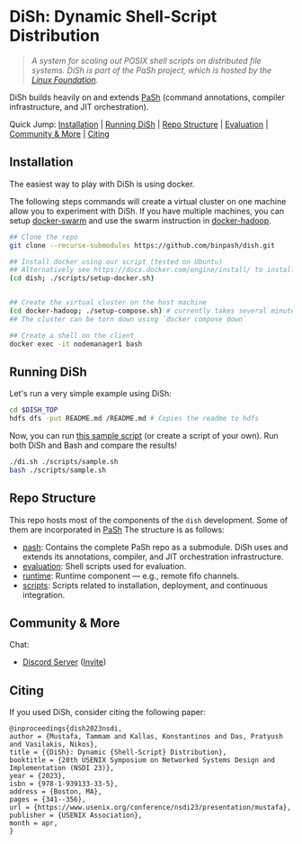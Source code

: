 # DiSh: Dynamic Shell-Script Distribution 

> _A system for scaling out POSIX shell scripts on distributed file systems._
> _DiSh is part of the PaSh project, which is hosted by the [Linux Foundation](https://linuxfoundation.org/press-release/linux-foundation-to-host-the-pash-project-accelerating-shell-scripting-with-automated-parallelization-for-industrial-use-cases/)._

DiSh builds heavily on and extends [PaSh](https://github.com/binpash/pash) (command annotations, compiler infrastructure, and JIT orchestration).

Quick Jump: [Installation](#installation) | [Running DiSh](#running-dish) | [Repo Structure](#repo-structure) | [Evaluation](#evaluation) | [Community & More](#community--more) | [Citing](#citing)

## Installation

The easiest way to play with DiSh is using docker.

The following steps commands will create a virtual cluster on one machine allow you to experiment with DiSh. If you have multiple machines, you can setup [docker-swarm](https://docs.docker.com/engine/swarm/swarm-tutorial/) and use the swarm instruction in [docker-hadoop](./docker-hadoop).

```sh
## Clone the repo
git clone --recurse-submodules https://github.com/binpash/dish.git

## Install docker using our script (tested on Ubuntu)
## Alternatively see https://docs.docker.com/engine/install/ to install docker.
(cd dish; ./scripts/setup-docker.sh)


## Create the virtual cluster on the host machine
(cd docker-hadoop; ./setup-compose.sh) # currently takes several minutes due to rebuilding the images
## The cluster can be torn down using `docker compose down`

## Create a shell on the client
docker exec -it nodemanager1 bash
```

## Running DiSh

Let's run a very simple example using DiSh:

```sh
cd $DISH_TOP
hdfs dfs -put README.md /README.md # Copies the readme to hdfs
```

Now, you can run [this sample script](./scripts/sample.sh) (or create a script of your own). Run both DiSh and Bash and compare the results!

```sh
./di.sh ./scripts/sample.sh
bash ./scripts/sample.sh
```

<!-- We first want to download some input data and populate hdfs.

```sh
cd $DISH_TOP
./setup.sh # Takes several minutes
``` -->


## Repo Structure

This repo hosts most of the components of the `dish` development. Some of them are incorporated in [PaSh](https://github.com/binpash/pash) The structure is as follows:

* [pash](./pash): Contains the complete PaSh repo as a submodule. DiSh uses and extends its annotations, compiler, and JIT orchestration infrastructure.
* [evaluation](./evaluation): Shell scripts used for evaluation.
* [runtime](./runtime): Runtime component — e.g., remote fifo channels.
* [scripts](./scripts): Scripts related to installation, deployment, and continuous integration.

<!-- ## Evaluation -->

<!-- __TODO:__ Describe how to run DiSh's evaluation (also setting up a cluster etc). -->

## Community & More

Chat:
* [Discord Server](ttps://discord.com/channels/947328962739187753/) ([Invite](http://join.binpa.sh/))

## Citing

If you used DiSh, consider citing the following paper:
```
@inproceedings{dish2023nsdi,
author = {Mustafa, Tammam and Kallas, Konstantinos and Das, Pratyush and Vasilakis, Nikos},
title = {{DiSh}: Dynamic {Shell-Script} Distribution},
booktitle = {20th USENIX Symposium on Networked Systems Design and Implementation (NSDI 23)},
year = {2023},
isbn = {978-1-939133-33-5},
address = {Boston, MA},
pages = {341--356},
url = {https://www.usenix.org/conference/nsdi23/presentation/mustafa},
publisher = {USENIX Association},
month = apr,
}
```
